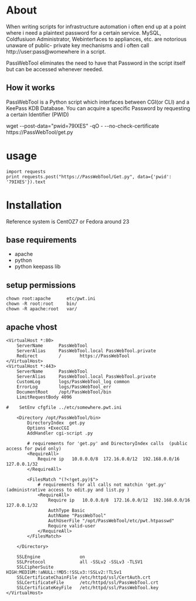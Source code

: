 # About
When writing scripts for infrastructure automation i often end up at a point where i need a plaintext password for a
certain service. MySQL, Coldfusiuon Administrator, Webinterfaces to appliances, etc. are notorious unaware of public-
private key mechanisms and i often call http://user:pass@womewhere in a script.

PassWebTool eliminates the need to have that Password in the script itself but can be accessed whenever needed.

## How it works
PassWebTool is a Python script which interfaces between CGI(or CLI) and a KeePass KDB Database. You can acquire a
specific Password by requesting a certain Identifier (PWID)

wget --post-data="pwid=79IXES" -qO - --no-check-certificate https://PassWebTool/get.py


# usage
```
import requests
print requests.post("https://PassWebTool/Get.py", data={'pwid': '79IXES'}).text
```

# Installation
Reference system is CentOZ7 or Fedora around 23

## base requirements
- apache
- python
- python keepass lib

## setup permissions
```
chown root:apache      etc/pwt.ini
chown -R root:root     bin/
chown -R apache:root   var/
```

## apache vhost
```
<VirtualHost *:80>
    ServerName      PassWebTool
    ServerAlias     PassWebTool.local PassWebTool.private
    Redirect        /       https://PassWebTool
</VirtualHost>
<VirtualHost *:443>
    ServerName      PassWebTool
    ServerAlias     PassWebTool.local PassWebTool.private
    CustomLog       logs/PassWebTool_log common
    ErrorLog        logs/PassWebTool_err
    DocumentRoot    /opt/PassWebTool/bin
    LimitRequestBody 4096

#    SetEnv cfgfile ../etc/somewhere.pwt.ini

    <Directory /opt/PassWebTool/bin>
        DirectoryIndex  get.py
        Options +ExecCGI
        AddHandler cgi-script .py

        # requirements for 'get.py' and DirectoryIndex calls  (public access for pwid only)
        <RequireAll>
            Require ip   10.0.0.0/8  172.16.0.0/12  192.168.0.0/16  127.0.0.1/32
        </RequireAll>

        <FilesMatch "(?<!get.py)$">
            # requirements for all calls not matchin 'get.py' (administrative access to edit.py and list.py )
            <RequireAll>
                Require ip   10.0.0.0/8  172.16.0.0/12  192.168.0.0/16  127.0.0.1/32
                AuthType Basic
                AuthName "PassWebTool"
                AuthUserFile "/opt/PassWebTool/etc/pwt.htpasswd"
                Require valid-user
            </RequireAll>
        </FilesMatch>

    </Directory>

    SSLEngine               on
    SSLProtocol             all -SSLv2 -SSLv3 -TLSV1
    SSLCipherSuite          HIGH:MEDIUM:!aNULL:!MD5:!SSLv3:!SSLv2:!TLSv1
    SSLCertificateChainFile /etc/httpd/ssl/CertAuth.crt
    SSLCertificateFile      /etc/httpd/ssl/PassWebTool.crt
    SSLCertificateKeyFile   /etc/httpd/ssl/PassWebTool.key
</VirtualHost>
```
